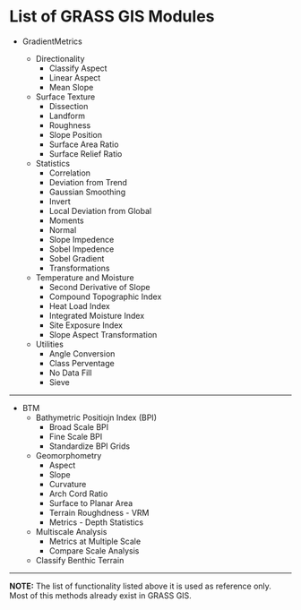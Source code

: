 # List of GRASS GIS Modules
 
 * GradientMetrics
 
    * Directionality
       * Classify Aspect
       * Linear Aspect
       * Mean Slope
    * Surface Texture
       * Dissection
       * Landform
       * Roughness
       * Slope Position
       * Surface Area Ratio
       * Surface Relief Ratio
    * Statistics
       * Correlation
       * Deviation from Trend
       * Gaussian Smoothing
       * Invert
       * Local Deviation from Global
       * Moments
       * Normal
       * Slope Impedence
       * Sobel Impedence
       * Sobel Gradient
       * Transformations
    * Temperature and Moisture
       * Second Derivative of Slope
       * Compound Topographic Index
       * Heat Load Index
       * Integrated Moisture Index
       * Site Exposure Index
       * Slope Aspect Transformation
    * Utilities
       * Angle Conversion
       * Class Perventage
       * No Data Fill
       * Sieve
       
       
 ---
 
 * BTM
    * Bathymetric Positiojn Index (BPI)
       * Broad Scale BPI
       * Fine Scale BPI
       * Standardize BPI Grids
    * Geomorphometry
       * Aspect
       * Slope
       * Curvature
       * Arch Cord Ratio
       * Surface to Planar Area
       * Terrain Roughdness - VRM
       * Metrics - Depth Statistics
    * Multiscale Analysis
       * Metrics at Multiple Scale
       * Compare Scale Analysis
    * Classify Benthic Terrain
    
    
    
---

**NOTE:** 
The list of functionality listed above it is used as reference only. 
Most of this methods already exist in GRASS GIS.
